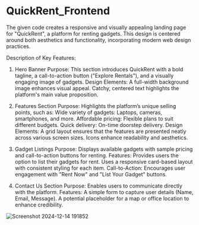 # QuickRent_Frontend

The given code creates a responsive and visually appealing landing page for "QuickRent", a platform for renting gadgets. This design is centered around both aesthetics and functionality, incorporating modern web design practices.

Description of Key Features:
1. Hero Banner
Purpose: This section introduces QuickRent with a bold tagline, a call-to-action button ("Explore Rentals"), and a visually engaging image of gadgets.
Design Elements:
A full-width background image enhances visual appeal.
Catchy, centered text highlights the platform's main value proposition.

2. Features Section
Purpose: Highlights the platform’s unique selling points, such as:
Wide variety of gadgets: Laptops, cameras, smartphones, and more.
Affordable pricing: Flexible plans to suit different budgets.
Quick delivery: On-time doorstep delivery.
Design Elements:
A grid layout ensures that the features are presented neatly across various screen sizes.
Icons enhance readability and aesthetics.

3. Gadget Listings
Purpose: Displays available gadgets with sample pricing and call-to-action buttons for renting.
Features:
Provides users the option to list their gadgets for rent.
Uses a responsive card-based layout with consistent styling for each item.
Call-to-Action: Encourages user engagement with "Rent Now" and "List Your Gadget" buttons.

4. Contact Us Section
Purpose: Enables users to communicate directly with the platform.
Features:
A simple form to capture user details (Name, Email, Message).
A potential placeholder for a map or office location to enhance credibility.

![Screenshot 2024-12-14 191852](https://github.com/user-attachments/assets/411ecbfd-5180-4cf2-b08b-98783221a226)



